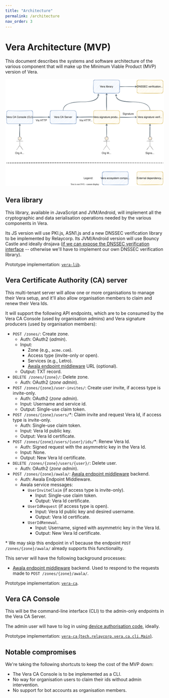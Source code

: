 ```yaml
---
title: "Architecture"
permalink: /architecture
nav_order: 3
---
```


# Vera Architecture (MVP)

This document describes the systems and software architecture of the various component that will make up the Minimum Viable Product (MVP) version of Vera.

![](diagrams/vera-architecture.svg)

## Vera library

This library, available in JavaScript and JVM/Android, will implement all the cryptographic and data serialisation operations needed by the various components in Vera.

Its JS version will use PKI.js, ASN1.js and a new DNSSEC verification library to be implemented by Relaycorp. Its JVM/Android version will use Bouncy Castle and ideally dnsjava ([if we can expose the DNSSEC verification interface](https://github.com/dnsjava/dnsjava/issues/255) -- otherwise we'll have to implement our own DNSSEC verification library).

Prototype implementation: [`vera-lib`](https://github.com/VeraDomains/poc/tree/main/vera-lib).

## Vera Certificate Authority (CA) server

This multi-tenant server will allow one or more organisations to manage their Vera setup, and it'll also allow organisation members to claim and renew their Vera Ids.

It will support the following API endpoints, which are to be consumed by the Vera CA Console (used by organisation admins) and Vera signature producers (used by organisation members):

- `POST /zones/`: Create zone.
  - Auth: OAuth2 (_admin_).
  - Input:
    - Zone (e.g., `acme.com`).
    - Access type (invite-only or open).
    - Services (e.g., Letro).
    - [Awala endpoint middleware](https://github.com/relaycorp/relayverse/issues/28) URL (optional).
  - Output: TXT record.
- `DELETE /zones/{zone}/`: Delete zone.
  - Auth: OAuth2 (_zone admin_).
- `POST /zones/{zone}/user-invites/`: Create user invite, if access type is invite-only.
  - Auth: OAuth2 (_zone admin_).
  - Input: Username and service id.
  - Output: Single-use claim token.
- `POST /zones/{zone}/users/`*: Claim invite and request Vera Id, if access type is invite-only.
  - Auth: Single-use claim token.
  - Input: Vera Id public key.
  - Output: Vera Id certificate.
- `POST /zones/{zone}/users/{user}/ids/`*: Renew Vera Id.
  - Auth: Signed request with the asymmetric key in the Vera Id.
  - Input: None.
  - Output: New Vera Id certificate.
- `DELETE /zones/{zone}/users/{user}/`: Delete user.
  - Auth: OAuth2 (_zone admin_).
- `POST /zones/{zone}/awala/`: [Awala endpoint middleware](https://github.com/relaycorp/relayverse/issues/28) backend.
  - Auth: Awala Endpoint Middleware.
  - Awala service messages:
    - `UserInviteClaim` (if access type is invite-only).
      - Input: Single-use claim token.
      - Output: Vera Id certificate.
    - `UserIdRequest` (if access type is open).
      - Input: Vera Id public key and desired username.
      - Output: Vera Id certificate.
    - `UserIdRenewal`.
      - Input: Username, signed with asymmetric key in the Vera Id.
      - Output: New Vera Id certificate.

\* We may skip this endpoint in v1 because the endpoint `POST /zones/{zone}/awala/` already supports this functionality.

This server will have the following background processes:

- [Awala endpoint middleware](https://github.com/relaycorp/relayverse/issues/28) backend. Used to respond to the requests made to `POST /zones/{zone}/awala/`.

Prototype implementation: [`vera-ca`](https://github.com/VeraDomains/poc/tree/main/vera-ca).

## Vera CA Console

This will be the command-line interface (CLI) to the admin-only endpoints in the Vera CA Server.

The admin user will have to log in using [device authorisation code](https://auth0.com/docs/get-started/authentication-and-authorization-flow/device-authorization-flow), ideally.

Prototype implementation: [`vera-ca` (`tech.relaycorp.vera.ca.cli.Main`)](https://github.com/VeraDomains/poc/blob/main/vera-ca/src/main/java/tech/relaycorp/vera/ca/cli/Main.kt).

## Notable compromises

We're taking the following shortcuts to keep the cost of the MVP down:

- The Vera CA Console is to be implemented as a CLI.
- No way for organisation users to claim their ids without admin intervention.
- No support for bot accounts as organisation members.
